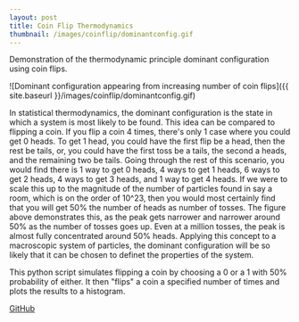 ```yaml
---
layout: post
title: Coin Flip Thermodynamics
thumbnail: /images/coinflip/dominantconfig.gif
---
```


Demonstration of the thermodynamic principle dominant configuration using coin flips.

![Dominant configuration appearing from increasing number of coin flips]({{ site.baseurl }}/images/coinflip/dominantconfig.gif)

In statistical thermodynamics, the dominant configuration is the state in which a system is most likely to be found. This idea can be compared to flipping a coin. If you flip a coin 4 times, there's only 1 case where you could get 0 heads. To get 1 head, you could have the first flip be a head, then the rest be tails, or, you could have the first toss be a tails, the second a heads, and the remaining two be tails. Going through the rest of this scenario, you would find there is 1 way to get 0 heads, 4 ways to get 1 heads, 6 ways to get 2 heads, 4 ways to get 3 heads, and 1 way to get 4 heads. If we were to scale this up to the magnitude of the number of particles found in say a room, which is on the order of 10^23, then you would most certainly find that you will get 50% the number of heads as number of tosses. The figure above demonstrates this, as the peak gets narrower and narrower around 50% as the number of tosses goes up. Even at a million tosses, the peak is almost fully concentrated around 50% heads. Applying this concept to a macroscopic system of particles, the dominant configuration will be so likely that it can be chosen to definet the properties of the system.

This python script simulates flipping a coin by choosing a 0 or a 1 with 50% probability of either. It then "flips" a coin a specified number of times and plots the results to a histogram.

[GitHub](https://github.com/stuartmcelhany/coin-flip-thermodynamics)
